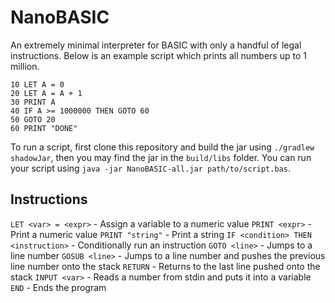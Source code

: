 # NanoBASIC
An extremely minimal interpreter for BASIC with only a handful of legal instructions. Below is an example script which prints all numbers up to 1 million.

```basic
10 LET A = 0
20 LET A = A + 1
30 PRINT A
40 IF A >= 1000000 THEN GOTO 60
50 GOTO 20
60 PRINT "DONE"
```

To run a script, first clone this repository and build the jar using `./gradlew shadowJar`, then you may find the jar in the `build/libs` folder. You can run your script using `java -jar NanoBASIC-all.jar path/to/script.bas`.

## Instructions

`LET <var> = <expr>` - Assign a variable to a numeric value
`PRINT <expr>` - Print a numeric value
`PRINT "string"` - Print a string
`IF <condition> THEN <instruction>` - Conditionally run an instruction
`GOTO <line>` - Jumps to a line number
`GOSUB <line>` - Jumps to a line number and pushes the previous line number onto the stack
`RETURN` - Returns to the last line pushed onto the stack
`INPUT <var>` - Reads a number from stdin and puts it into a variable
`END` - Ends the program
